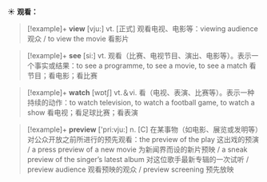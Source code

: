 ☀ <span class="category">**观看：**</span>
>[!example]+ <span class="vocabulary">**view**</span> [vju:] 
> <span class="definition">vt. [正式] 观看电视、电影等：</span>viewing audience 观众 / to view the movie 看影片

>[!example]+ <span class="vocabulary">**see**</span> [si:] 
> <span class="definition">vt. 观看（比赛、电视节目、演出、电影等）。表示一个事实或结果：</span>to see a programme, to see a movie, to see a match 看节目；看电影；看比赛

>[!example]+ <span class="vocabulary">**watch**</span> [wɒtʃ] 
> <span class="definition">vt.＆vi. 看（电视、表演、比赛等）。表示一种持续的动作：</span>to watch television, to watch a football game, to watch a show 看电视；看足球比赛；看表演

>[!example]+ <span class="vocabulary">**preview**</span> ['pri:vju:] 
> <span class="definition">n. [C] 在某事物（如电影、展览或发明等）对公众开放之前所进行的预先观看：</span>the preview of the play 这出戏的预演 / a press preview of a new movie 为新闻界而设的新片预映 / a sneak preview of the singer’s latest album 对这位歌手最新专辑的一次试听 / preview audience 观看预映的观众 / preview screening 预先放映 
